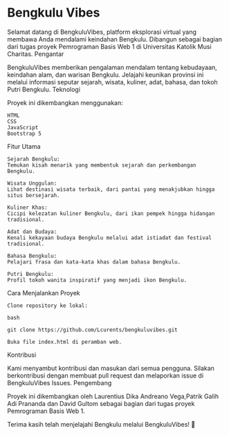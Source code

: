 # Bengkulu Vibes
Selamat datang di BengkuluVibes, platform eksplorasi virtual yang membawa Anda mendalami keindahan Bengkulu. Dibangun sebagai bagian dari tugas proyek Pemrograman Basis Web 1 di Universitas Katolik Musi Charitas.
Pengantar

BengkuluVibes memberikan pengalaman mendalam tentang kebudayaan, keindahan alam, dan warisan Bengkulu. Jelajahi keunikan provinsi ini melalui informasi seputar sejarah, wisata, kuliner, adat, bahasa, dan tokoh Putri Bengkulu.
Teknologi

Proyek ini dikembangkan menggunakan:

    HTML
    CSS
    JavaScript
    Bootstrap 5

Fitur Utama

    Sejarah Bengkulu:
    Temukan kisah menarik yang membentuk sejarah dan perkembangan Bengkulu.

    Wisata Unggulan:
    Lihat destinasi wisata terbaik, dari pantai yang menakjubkan hingga situs bersejarah.

    Kuliner Khas:
    Cicipi kelezatan kuliner Bengkulu, dari ikan pempek hingga hidangan tradisional.

    Adat dan Budaya:
    Kenali kekayaan budaya Bengkulu melalui adat istiadat dan festival tradisional.

    Bahasa Bengkulu:
    Pelajari frasa dan kata-kata khas dalam bahasa Bengkulu.

    Putri Bengkulu:
    Profil tokoh wanita inspiratif yang menjadi ikon Bengkulu.

Cara Menjalankan Proyek

    Clone repository ke lokal:

    bash

    git clone https://github.com/Lcurents/bengkuluvibes.git

    Buka file index.html di peramban web.

Kontribusi

Kami menyambut kontribusi dan masukan dari semua pengguna. Silakan berkontribusi dengan membuat pull request dan melaporkan issue di BengkuluVibes Issues.
Pengembang

Proyek ini dikembangkan oleh Laurentius Dika Andreano Vega,Patrik Galih Adi Prananda dan David Gultom sebagai bagian dari tugas proyek Pemrograman Basis Web 1.

Terima kasih telah menjelajahi Bengkulu melalui BengkuluVibes! 🌟
